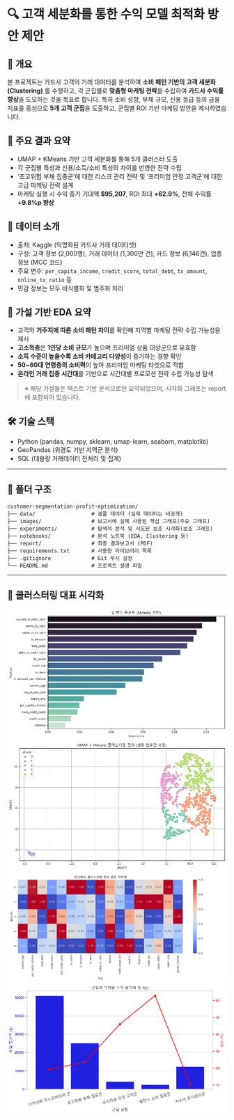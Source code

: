 # 🔍 고객 세분화를 통한 수익 모델 최적화 방안 제안

## 📝 개요  
본 프로젝트는 카드사 고객의 거래 데이터를 분석하여 **소비 패턴 기반의 고객 세분화(Clustering)** 를 수행하고, 각 군집별로 **맞춤형 마케팅 전략**을 수립하여 **카드사 수익률 향상**을 도모하는 것을 목표로 합니다. 특히 소비 성향, 부채 규모, 신용 등급 등의 금융 지표를 중심으로 **5개 고객 군집**을 도출하고, 군집별 ROI 기반 마케팅 방안을 제시하였습니다.

## 📌 주요 결과 요약  
- UMAP + KMeans 기반 고객 세분화를 통해 5개 클러스터 도출  
- 각 군집별 특성과 신용/소득/소비 특성의 차이를 반영한 전략 수립  
- ‘초고위험 부채 집중군’에 대한 리스크 관리 전략 및 ‘프리미엄 안정 고객군’에 대한 고급 마케팅 전략 설계  
- 마케팅 실행 시 수익 증가 기대액 **$95,207**, ROI 최대 **+62.9%**, 전체 수익률 **+9.8%p 향상**

## 📁 데이터 소개  
- 출처: Kaggle (익명화된 카드사 거래 데이터셋)  
- 구성: 고객 정보 (2,000명), 거래 데이터 (1,300만 건), 카드 정보 (6,146건), 업종 정보 (MCC 코드)  
- 주요 변수: `per_capita_income`, `credit_score`, `total_debt`, `tx_amount`, `online_tx_ratio` 등  
- 민감 정보는 모두 비식별화 및 범주화 처리

## 🧪 가설 기반 EDA 요약
- 고객의 **거주지에 따른 소비 패턴 차이**를 확인해 지역별 마케팅 전략 수립 가능성을 제시  
- **고소득층**은 **1인당 소비 규모**가 높으며 프리미엄 상품 대상군으로 유효함  
- **소득 수준이 높을수록 소비 카테고리 다양성**이 증가하는 경향 확인  
- **50~60대 연령층의 소비력**이 높아 프리미엄 마케팅 타겟으로 적합  
- **온라인 거래 집중 시간대**를 기반으로 시간대별 프로모션 전략 수립 가능성 탐색  

> ※ 해당 가설들은 텍스트 기반 분석으로만 요약되었으며, 시각화 그래프는 report에 포함되어 있습니다.

## 🛠 기술 스택  
- Python (pandas, numpy, sklearn, umap-learn, seaborn, matplotlib)  
- GeoPandas (위경도 기반 지역군 분석)  
- SQL (대용량 거래데이터 전처리 및 집계)

---

## 📁 폴더 구조

```
customer-segmentation-profit-optimization/
├── data/                  # 샘플 데이터 (실제 데이터는 비공개)
├── images/                # 보고서에 실제 사용된 핵심 그래프(주요 그래프)
├── experiments/           # 탐색적 분석 및 시도된 보조 시각화(보조 그래프)
├── notebooks/             # 분석 노트북 (EDA, Clustering 등)
├── report/                # 최종 결과보고서 (PDF)
├── requirements.txt       # 사용한 라이브러리 목록
├── .gitignore             # Git 무시 설정
└── README.md              # 프로젝트 설명 파일
```

---

## 📎 클러스터링 대표 시각화

![변수 중요도](images/feature_importance.png)  
![UMAP 클러스터링](images/umap_kmeans.png)  
![히트맵](images/cluster_heatmap.png)  
![ROI 및 수익 기여액](images/cluster_roi.png)
